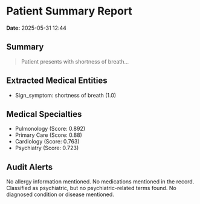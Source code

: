 # Patient Summary Report

**Date:** 2025-05-31 12:44

## Summary
> Patient presents with shortness of breath...

## Extracted Medical Entities
- Sign_symptom: shortness of breath (1.0)

## Medical Specialties
- Pulmonology (Score: 0.892)
- Primary Care (Score: 0.88)
- Cardiology (Score: 0.763)
- Psychiatry (Score: 0.723)

## Audit Alerts
No allergy information mentioned.
No medications mentioned in the record.
Classified as psychiatric, but no psychiatric-related terms found.
No diagnosed condition or disease mentioned.
